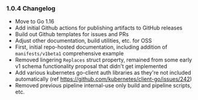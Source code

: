 ### 1.0.4 Changelog

* Move to Go 1.16
* Add initial Github actions for publishing artifacts to GitHub releases
* Build out Github templates for issues and PRs
* Adjust other documentation, build utilities, etc. for OSS
* First, initial repo-hosted documentation, including addition of `manifests/v1beta1` comprehensive example
* Removed lingering `Replaces` struct property, remained from some early v1 schema functionality proposal that didn't get implemented
* Add various kubernetes go-client auth libraries as they're not included automatically (ref https://github.com/kubernetes/client-go/issues/242)
* Removed previous pipeline internal-use only build and pipeline scripts, etc.
